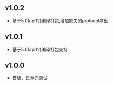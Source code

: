 ## v1.0.2

- 基于5.0(api12)编译打包,增加缺失的protocol导出

## v1.0.1

- 基于5.0(api12)编译打包支持

## v1.0.0

- 首版，已单元测试